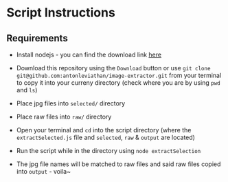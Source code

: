 # Script Instructions

## Requirements
* Install nodejs - you can find the download link [here](https://nodejs.org/en/download/)
* Download this repository using the `Download` button or use `git clone git@github.com:antonleviathan/image-extractor.git` from your terminal to copy it into your curreny directory (check where you are by using `pwd` and `ls`)
* Place jpg files into `selected/` directory
* Place raw files into `raw/` directory
* Open your terminal and `cd` into the script directory (where the `extractSelected.js` file and `selected`, `raw` & `output` are located)
* Run the script while in the directory using `node extractSelection`

* The jpg file names will be matched to raw files and said raw files copied into `output` - voila~